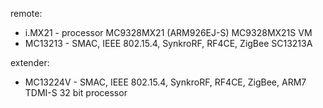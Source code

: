remote:  
  * i.MX21 - processor MC9328MX21 (ARM926EJ-S) MC9328MX21S VM  
  * MC13213 - SMAC, IEEE 802.15.4, SynkroRF, RF4CE, ZigBee SC13213A  

extender:  
  * MC13224V - SMAC, IEEE 802.15.4, SynkroRF, RF4CE, ZigBee, ARM7 TDMI-S 32 bit processor  
